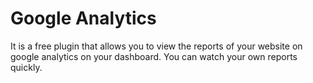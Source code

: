# Google Analytics

It is a free plugin that allows you to view the reports of your website on google analytics on your dashboard. You can watch your own reports quickly.